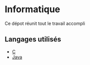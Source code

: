 # Informatique

Ce dépot réunit tout le travail accompli

## Langages utilisés

* [C](https://github.com/Mihawo/Informatique/tree/master/Ann%C3%A9e%201/apl/C)
* [Java](https://github.com/Mihawo/Informatique/tree/master/Ann%C3%A9e%201/apl/Java)
